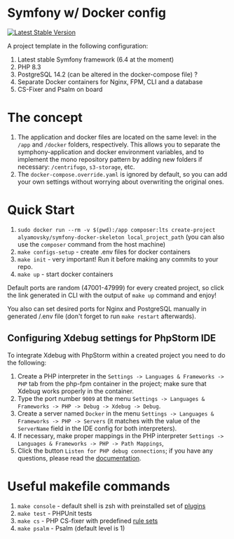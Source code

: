 # Symfony w/ Docker config

[![Latest Stable Version](https://poser.pugx.org/ddlzz/symfony-docker-website-skeleton/version.svg)](https://packagist.org/packages/ddlzz/symfony-docker-website-skeleton)

A project template in the following configuration:
1. Latest stable Symfony framework (6.4 at the moment)
2. PHP 8.3
3. PostgreSQL 14.2 (can be altered in the docker-compose file) ?
4. Separate Docker containers for Nginx, FPM, CLI and a database
5. CS-Fixer and Psalm on board

# The concept

1. The application and docker files are located on the same level: in the `/app` and `/docker` folders, respectively. 
   This allows you to separate the symphony-application and docker environment variables, and to implement the mono 
   repository pattern by adding new folders if necessary: `/centrifugo`, `s3-storage`, etc.
2. The `docker-compose.override.yaml` is ignored by default, so you can add your own settings without worrying about 
   overwriting the original ones.

# Quick Start

1. `sudo docker run --rm -v $(pwd):/app composer:lts create-project alyamovsky/symfony-docker-skeleton local_project_path` (you can also use the `composer` command from the host machine)
2. `make configs-setup` - create .env files for docker containers
3. `make init` - very important! Run it before making any commits to your repo. 
4. `make up` - start docker containers 

Default ports are random (47001-47999) for every created project, so click the link generated in CLI with the output of `make up` command and enjoy!

You also can set desired ports for Nginx and PostgreSQL manually in generated /.env file (don't forget to run `make restart` afterwards).

## Configuring Xdebug settings for PhpStorm IDE

To integrate Xdebug with PhpStorm within a created project you need to do the following:
1. Create a PHP interpreter in the `Settings -> Languages & Frameworks -> PHP` tab from the php-fpm container in the project; make sure that Xdebug works properly in the container.
2. Type the port number `9009` at the menu `Settings -> Languages & Frameworks -> PHP -> Debug -> Xdebug -> Debug`.
3. Create a server named `Docker` in the menu `Settings -> Languages & Frameworks -> PHP -> Servers` (it matches with the value of the `ServerName` field in the IDE config for both interpreters).
4. If necessary, make proper mappings in the PHP interpreter `Settings -> Languages & Frameworks -> PHP -> Path Mappings`,
5. Click the button `Listen for PHP debug connections`; if you have any questions, please read the [documentation](https://www.jetbrains.com/help/phpstorm/debugging-with-phpstorm-ultimate-guide.html).

# Useful makefile commands

1. `make console` - default shell is zsh with preinstalled set of [plugins](https://github.com/alyamovsky/symfony-docker-website-skeleton/blob/main/docker/dev/php-cli/.zshrc)
2. `make test` - PHPUnit tests
3. `make cs` - PHP CS-fixer with predefined [rule sets](https://github.com/alyamovsky/symfony-docker-website-skeleton/blob/main/app/.php_cs.dist) 
4. `make psalm` - Psalm (default level is 1)

